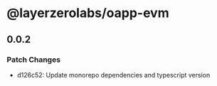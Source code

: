 # @layerzerolabs/oapp-evm

## 0.0.2

### Patch Changes

- d126c52: Update monorepo dependencies and typescript version
